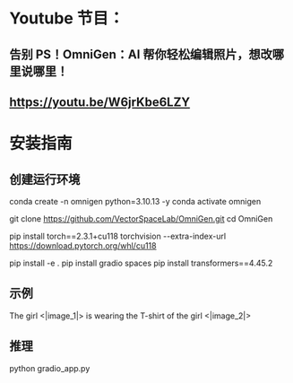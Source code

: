 # Youtube 节目：
## 告别 PS！OmniGen：AI 帮你轻松编辑照片，想改哪里说哪里！
## https://youtu.be/W6jrKbe6LZY

# 安装指南


## 创建运行环境
conda create -n omnigen python=3.10.13 -y
conda activate omnigen

git clone https://github.com/VectorSpaceLab/OmniGen.git
cd OmniGen

pip install torch==2.3.1+cu118 torchvision --extra-index-url https://download.pytorch.org/whl/cu118

pip install -e .
pip install gradio spaces
pip install transformers==4.45.2

## 示例
The girl <img><|image_1|></img>  is wearing the T-shirt of the girl <img><|image_2|></img>

## 推理
python gradio_app.py







